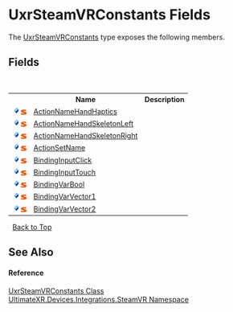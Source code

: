 # UxrSteamVRConstants Fields
 

The <a href="T_UltimateXR_Devices_Integrations_SteamVR_UxrSteamVRConstants">UxrSteamVRConstants</a> type exposes the following members.


## Fields
&nbsp;<table><tr><th></th><th>Name</th><th>Description</th></tr><tr><td>![Public field](media/pubfield.gif "Public field")![Static member](media/static.gif "Static member")</td><td><a href="F_UltimateXR_Devices_Integrations_SteamVR_UxrSteamVRConstants_ActionNameHandHaptics">ActionNameHandHaptics</a></td><td /></tr><tr><td>![Public field](media/pubfield.gif "Public field")![Static member](media/static.gif "Static member")</td><td><a href="F_UltimateXR_Devices_Integrations_SteamVR_UxrSteamVRConstants_ActionNameHandSkeletonLeft">ActionNameHandSkeletonLeft</a></td><td /></tr><tr><td>![Public field](media/pubfield.gif "Public field")![Static member](media/static.gif "Static member")</td><td><a href="F_UltimateXR_Devices_Integrations_SteamVR_UxrSteamVRConstants_ActionNameHandSkeletonRight">ActionNameHandSkeletonRight</a></td><td /></tr><tr><td>![Public field](media/pubfield.gif "Public field")![Static member](media/static.gif "Static member")</td><td><a href="F_UltimateXR_Devices_Integrations_SteamVR_UxrSteamVRConstants_ActionSetName">ActionSetName</a></td><td /></tr><tr><td>![Public field](media/pubfield.gif "Public field")![Static member](media/static.gif "Static member")</td><td><a href="F_UltimateXR_Devices_Integrations_SteamVR_UxrSteamVRConstants_BindingInputClick">BindingInputClick</a></td><td /></tr><tr><td>![Public field](media/pubfield.gif "Public field")![Static member](media/static.gif "Static member")</td><td><a href="F_UltimateXR_Devices_Integrations_SteamVR_UxrSteamVRConstants_BindingInputTouch">BindingInputTouch</a></td><td /></tr><tr><td>![Public field](media/pubfield.gif "Public field")![Static member](media/static.gif "Static member")</td><td><a href="F_UltimateXR_Devices_Integrations_SteamVR_UxrSteamVRConstants_BindingVarBool">BindingVarBool</a></td><td /></tr><tr><td>![Public field](media/pubfield.gif "Public field")![Static member](media/static.gif "Static member")</td><td><a href="F_UltimateXR_Devices_Integrations_SteamVR_UxrSteamVRConstants_BindingVarVector1">BindingVarVector1</a></td><td /></tr><tr><td>![Public field](media/pubfield.gif "Public field")![Static member](media/static.gif "Static member")</td><td><a href="F_UltimateXR_Devices_Integrations_SteamVR_UxrSteamVRConstants_BindingVarVector2">BindingVarVector2</a></td><td /></tr></table>&nbsp;
<a href="#uxrsteamvrconstants-fields">Back to Top</a>

## See Also


#### Reference
<a href="T_UltimateXR_Devices_Integrations_SteamVR_UxrSteamVRConstants">UxrSteamVRConstants Class</a><br /><a href="N_UltimateXR_Devices_Integrations_SteamVR">UltimateXR.Devices.Integrations.SteamVR Namespace</a><br />